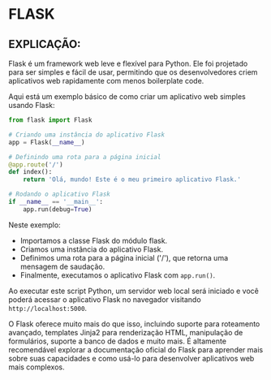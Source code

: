 # FLASK
## EXPLICAÇÃO:
Flask é um framework web leve e flexível para Python. Ele foi projetado para ser simples e fácil de usar, permitindo que os desenvolvedores criem aplicativos web rapidamente com menos boilerplate code.

Aqui está um exemplo básico de como criar um aplicativo web simples usando Flask:

```python
from flask import Flask

# Criando uma instância do aplicativo Flask
app = Flask(__name__)

# Definindo uma rota para a página inicial
@app.route('/')
def index():
    return 'Olá, mundo! Este é o meu primeiro aplicativo Flask.'

# Rodando o aplicativo Flask
if __name__ == '__main__':
    app.run(debug=True)
```

Neste exemplo:

- Importamos a classe Flask do módulo flask.
- Criamos uma instância do aplicativo Flask.
- Definimos uma rota para a página inicial ('/'), que retorna uma mensagem de saudação.
- Finalmente, executamos o aplicativo Flask com `app.run()`.

Ao executar este script Python, um servidor web local será iniciado e você poderá acessar o aplicativo Flask no navegador visitando `http://localhost:5000`.

O Flask oferece muito mais do que isso, incluindo suporte para roteamento avançado, templates Jinja2 para renderização HTML, manipulação de formulários, suporte a banco de dados e muito mais. É altamente recomendável explorar a documentação oficial do Flask para aprender mais sobre suas capacidades e como usá-lo para desenvolver aplicativos web mais complexos.
